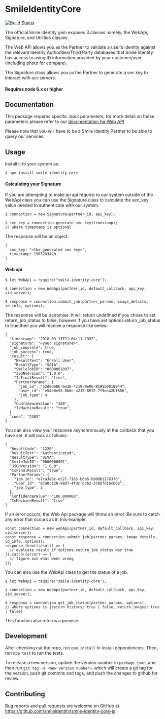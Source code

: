 # SmileIdentityCore
[![Build Status](https://travis-ci.com/smileidentity/smile-identity-core-js.svg?token=zyz9yHUXZ1bSkqNUZtZR&branch=master)](https://travis-ci.com/smileidentity/smile-identity-core-js)    

The official Smile Identity gem exposes 3 classes namely, the WebApi, Signature, and Utilities classes.

The Web API allows you as the Partner to validate a user’s identity against the relevant Identity Authorities/Third Party databases that Smile Identity has access to using ID information provided by your customer/user (including photo for compare).

The Signature class allows you as the Partner to generate a sec key to interact with our servers.

#### Requires node 6.x or higher

## Documentation

This package requires specific input parameters, for more detail on these parameters please refer to our [documentation for Web API](https://docs-smileid.herokuapp.com/docs#web-api-introduction).

Please note that you will have to be a Smile Identity Partner to be able to query our services.

## Usage


Install it to your system as:

```
$ npm install smile-identity-core
```

#### Calculating your Signature
If you are attempting to make an api request to our system outside of the WebApi class you can use the Signature class to calculate the sec_key value needed to authenticate with our system.

```
$ connection = new Signature(partner_id, api_key);

$ sec_key = connection.generate_sec_key(timestamp);
// where timestamp is optional

```

The response will be an object:

```
{
  sec_key: "<the generated sec key>",
  timestamp: 1563283420
}
```

#### Web api
```
$ let WebApi = require("smile-identity-core");

$ connection = new WebApi(partner_id, default_callback, api_key, sid_server);

$ response = connection.submit_job(partner_params, image_details, id_info, options);
```

The response will be a promise. It will return undefined if you chose to set return_job_status to false, however if you have set options.return_job_status to true then you will receive a response like below:

```
{
  "timestamp": "2018-03-13T21:04:11.193Z",
  "signature": "<your signature>",
  "job_complete": true,
  "job_success": true,
  "result": {
    "ResultText": "Enroll User",
    "ResultType": "SAIA",
    "SmileJobID": "0000001897",
    "JSONVersion": "1.0.0",
    "IsFinalResult": "true",
    "PartnerParams": {
      "job_id": "52d0de86-be3b-4219-9e96-8195b0018944",
      "user_id": "e54e0e98-8b8c-4215-89f5-7f9ea42bf650",
      "job_type": 4
    },
    "ConfidenceValue": "100",
    "IsMachineResult": "true",
  }
  "code": "2302"
}
```
You can also view your response asynchronously at the callback that you have set, it will look as follows:
```
{
  "ResultCode": "1220",
  "ResultText": "Authenticated",
  "ResultType": "DIVA",
  "SmileJobID": "0000000001",
  "JSONVersion": "1.0.0",
  "IsFinalResult": "true",
  "PartnerParams": {
    "job_id": "e7ca3e6c-e527-7165-b0b5-b90db1276378",
    "user_id": "07a0c120-98d7-4fdc-bc62-3c6bfd16c60e",
    "job_type": 2
  },
  "ConfidenceValue": "100.000000",
  "IsMachineResult": "true"
}
```
If an error occurs, the Web Api package will throw an error. Be sure to catch any error that occurs as in this example:
```
const connection = new webApi(partner_id, default_callback, api_key, sid_server);
const response = connection.submit_job(partner_params, image_details, id_info, options);
response.then((result) => {
  // evaluate result if options.return_job_status was true
}).catch((error) => {
  // figure out what went wrong
});
```

You can also use the WebApi class to get the status of a job.
```
$ let WebApi = require("smile-identity-core");

$ connection = new WebApi(partner_id, default_callback, api_key, sid_server);

$ response = connection.get_job_status(partner_params, options);
// where options is {return_history: true | false, return_images: true | false}
```
This function also returns a promise.

## Development

After checking out the repo, run `npm install` to install dependencies. Then, run `npm test` to run the tests.

To release a new version, update the version number in `package.json`, and then run `git tag -a <new version number>`, which will create a git tag for the version, push git commits and tags, and push the changes to github for review.

## Contributing

Bug reports and pull requests are welcome on GitHub at https://github.com/smileidentity/smile-identity-core-js
